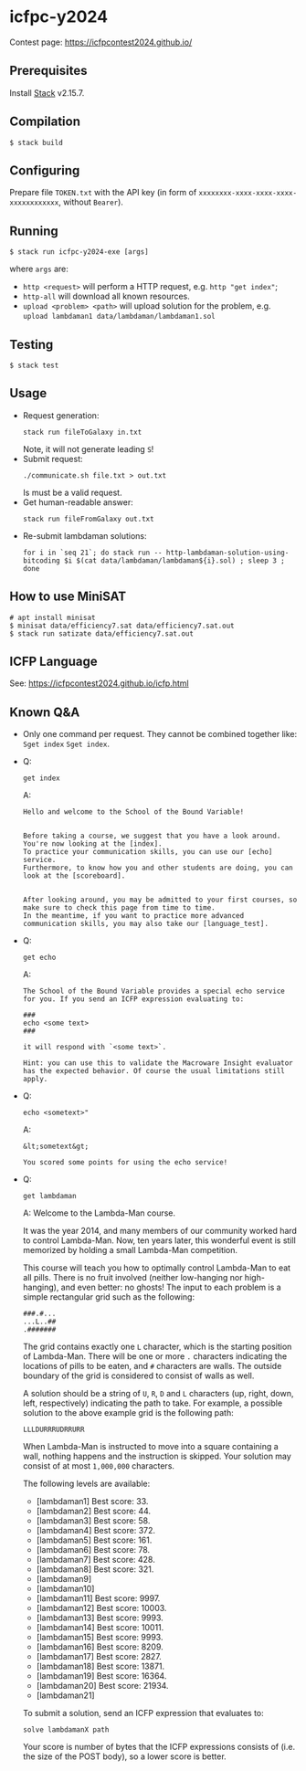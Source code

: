 icfpc-y2024
===========
Contest page: https://icfpcontest2024.github.io/

Prerequisites
-------------
Install [Stack][stack] v2.15.7.

Compilation
-----------
```console
$ stack build
```

Configuring
-----------
Prepare file `TOKEN.txt` with the API key (in form of `xxxxxxxx-xxxx-xxxx-xxxx-xxxxxxxxxxxx`, without `Bearer`).

Running
-------
```console
$ stack run icfpc-y2024-exe [args]
```

where `args` are:
- `http <request>` will perform a HTTP request, e.g. `http "get index"`;
- `http-all` will download all known resources.
- `upload <problem> <path>` will upload solution for the problem, e.g. `upload lambdaman1 data/lambdaman/lambdaman1.sol`

Testing
-------
```console
$ stack test
```

[stack]: https://docs.haskellstack.org/en/stable/

Usage
-----
- Request generation:
  ```console
  stack run fileToGalaxy in.txt
  ```
  Note, it will not generate leading `S`!
- Submit request:
  ```console
  ./communicate.sh file.txt > out.txt
  ```
  Is must be a valid request.
- Get human-readable answer:
  ```console
  stack run fileFromGalaxy out.txt
  ```
- Re-submit lambdaman solutions:
  ```console
  for i in `seq 21`; do stack run -- http-lambdaman-solution-using-bitcoding $i $(cat data/lambdaman/lambdaman${i}.sol) ; sleep 3 ; done
  ```

How to use MiniSAT
------------------
```
# apt install minisat
$ minisat data/efficiency7.sat data/efficiency7.sat.out
$ stack run satizate data/efficiency7.sat.out
```

ICFP Language
-------------

See: https://icfpcontest2024.github.io/icfp.html

Known Q&A
---------
- Only one command per request. They cannot be combined together like: `Sget index` `Sget index`.
- Q:
  ```text
  get index
  ```
  A:
  ```text
  Hello and welcome to the School of the Bound Variable!


  Before taking a course, we suggest that you have a look around.
  You're now looking at the [index].
  To practice your communication skills, you can use our [echo] service.
  Furthermore, to know how you and other students are doing, you can look at the [scoreboard].


  After looking around, you may be admitted to your first courses, so make sure to check this page from time to time.
  In the meantime, if you want to practice more advanced communication skills, you may also take our [language_test].
  ```

- Q:
  ```text
  get echo
  ```
  A:
  ```text
  The School of the Bound Variable provides a special echo service for you. If you send an ICFP expression evaluating to:

  ###
  echo <some text>
  ###

  it will respond with `<some text>`.

  Hint: you can use this to validate the Macroware Insight evaluator has the expected behavior. Of course the usual limitations still apply.
  ```

- Q:
  ```text
  echo <sometext>"
  ```
  A:
  ```text
  &lt;sometext&gt;

  You scored some points for using the echo service!
  ```

- Q:
  ```text
  get lambdaman
  ```
  A:
  Welcome to the Lambda-Man course.

  It was the year 2014, and many members of our community worked hard to control Lambda-Man. Now, ten years later, this wonderful event is still memorized by holding a small Lambda-Man competition.

  This course will teach you how to optimally control Lambda-Man to eat all pills. There is no fruit involved (neither low-hanging nor high-hanging), and even better: no ghosts! The input to each problem is a simple rectangular grid such as the following:

  ```
  ###.#...
  ...L..##
  .#######
  ```

  The grid contains exactly one `L` character, which is the starting position of Lambda-Man. There will be one or more `.` characters indicating the locations of pills to be eaten, and `#` characters are walls. The outside boundary of the grid is considered to consist of walls as well.

  A solution should be a string of `U`, `R`, `D` and `L` characters (up, right, down, left, respectively) indicating the path to take. For example, a possible solution to the above example grid is the following path:
  ```
  LLLDURRRUDRRURR
  ```
  When Lambda-Man is instructed to move into a square containing a wall, nothing happens and the instruction is skipped. Your solution may consist of at most `1,000,000` characters.

  The following levels are available:
  * [lambdaman1] Best score: 33.
  * [lambdaman2] Best score: 44.
  * [lambdaman3] Best score: 58.
  * [lambdaman4] Best score: 372.
  * [lambdaman5] Best score: 161.
  * [lambdaman6] Best score: 78.
  * [lambdaman7] Best score: 428.
  * [lambdaman8] Best score: 321.
  * [lambdaman9]
  * [lambdaman10]
  * [lambdaman11] Best score: 9997.
  * [lambdaman12] Best score: 10003.
  * [lambdaman13] Best score: 9993.
  * [lambdaman14] Best score: 10011.
  * [lambdaman15] Best score: 9993.
  * [lambdaman16] Best score: 8209.
  * [lambdaman17] Best score: 2827.
  * [lambdaman18] Best score: 13871.
  * [lambdaman19] Best score: 16364.
  * [lambdaman20] Best score: 21934.
  * [lambdaman21]

  To submit a solution, send an ICFP expression that evaluates to:

  ```
  solve lambdamanX path
  ```

  Your score is number of bytes that the ICFP expressions consists of (i.e. the size of the POST body), so a lower score is better.
